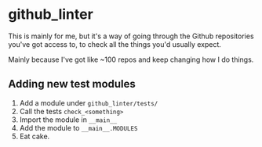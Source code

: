 # github_linter

This is mainly for me, but it's a way of going through the Github repositories you've got access to, to check all the things you'd usually expect.

Mainly because I've got like ~100 repos and keep changing how I do things.


## Adding new test modules

1. Add a module under `github_linter/tests/`
2. Call the tests `check_<something>`
3. Import the module in `__main__`
4. Add the module to `__main__.MODULES`
5. Eat cake.
